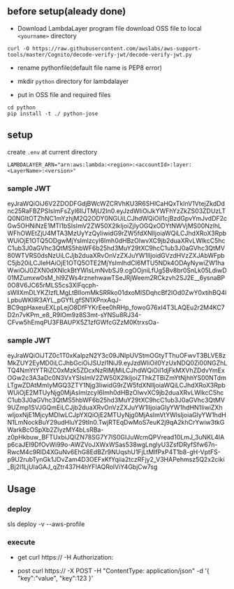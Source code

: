 ## before setup(aleady done)
- Download LambdaLayer program file
download OSS file to local `<yourname>` directory
```
curl -O https://raw.githubusercontent.com/awslabs/aws-support-tools/master/Cognito/decode-verify-jwt/decode-verify-jwt.py
```

- rename pythonfile(default file name is PEP8 error)

- mkdir `python` directory for lambdalayer
- put in OSS file and required files
```
cd python
pip install -t ./ python-jose
```

## setup
create `.env` at current directory
```
LAMBDALAYER_ARN="arn:aws:lambda:<region>:<accountId>:layer:<LayerName>:<version>"
```

### sample JWT
eyJraWQiOiJ6V2ZDODFGdjBWcWZCRVhKU3R6SHlCaHQxTklnV1VtejZkdDdnc25RaFBZPSIsImFsZyI6IlJTMjU2In0.eyJzdWIiOiJkYWFhYzZkZS03ZDUzLTQ0NGItOTZhNC1mYzhjM2Q2ODY0NGUiLCJhdWQiOiI1cjBzdGpvYmJvdDF2cGw5OHNiNzE1MTl1bSIsImV2ZW50X2lkIjoiZjIyOGQxODYtNWVjMS00NzlhLWFhOWEtZjU4MTA3MzUyYzQyIiwidG9rZW5fdXNlIjoiaWQiLCJhdXRoX3RpbWUiOjE1OTQ5ODgwMjYsImlzcyI6Imh0dHBzOlwvXC9jb2duaXRvLWlkcC5hcC1ub3J0aGVhc3QtMS5hbWF6b25hd3MuY29tXC9hcC1ub3J0aGVhc3QtMV80WTVRS0dsNzUiLCJjb2duaXRvOnVzZXJuYW1lIjoidGVzdHVzZXJAbWFpbC5jb20iLCJleHAiOjE1OTQ5OTE2MjYsImlhdCI6MTU5NDk4ODAyNywiZW1haWwiOiJ0ZXN0dXNlckBtYWlsLmNvbSJ9.cgOOjniLfUg5Bv8br0SnLk05LdiwD01MZumxw0sM_hl9ZWs4rznehwawTSeJRjWeem2RCkzvh2SJ2E__6ysnaBP0O8V6JC65rMLS5cs3XlFqcph-sWllXmDLYKZIzfLMgLtBIIomMkSRRko01dxoMISDqhcBf2IOd0ZwY0xtihBQ4lLpbuWKllR3AYL_pGYfLgfSN1XPnxAqJ-BC9qpHaxeuEXLpLejO8DfFYKrEee0hRHp_fowoG76xI4T3LAQEu2r2M4KC7D2n7vKPm_e8_R9lOm9z8S3mt-sYNSu8RJ34-CFvw5hEmqPU3FBAUPX5Z1zfGWfcGZzM0KtrxsOa-

### sample JWT
eyJraWQiOiJTZ0c1T0xKalpzN2Y3c09JNlpUVStmOGtyTThuOFwvT3BLVE8zMkZUY2EyMD0iLCJhbGciOiJSUzI1NiJ9.eyJzdWIiOiI0YzUxNDQ0Zi00NGZhLTQ4NmYtYTRiZC0xMzk5ZDcxNzRlMjMiLCJhdWQiOiI1djFkMXVhZDdvYmExOGw2c3A3aDc0N3VxYSIsImV2ZW50X2lkIjoiZThkZTBiZmYtNjhhYS00NTdmLTgwZDAtMmIyMGQ3ZTY1Njg3IiwidG9rZW5fdXNlIjoiaWQiLCJhdXRoX3RpbWUiOjE2MTUyNjg0MjAsImlzcyI6Imh0dHBzOlwvXC9jb2duaXRvLWlkcC5hcC1ub3J0aGVhc3QtMS5hbWF6b25hd3MuY29tXC9hcC1ub3J0aGVhc3QtMV9UZmp1SVJGQmEiLCJjb2duaXRvOnVzZXJuYW1lIjoiaGlyYW1hdHN1IiwiZXhwIjoxNjE1MjcyMDIwLCJpYXQiOjE2MTUyNjg0MjAsImVtYWlsIjoiaGlyYW1hdHN1LmNockBuY29udHIuY29tIn0.TwjRTEqDwMoS7euK2j9qA2khCrYwiw3tkGWarkBcOSpXb2ZIyzMY4bLsRBa-z0pHkbuw_BFTUxbiJQIZN78SG7Y7lS0GIJuWcmQPVread10LmJ_3uNKL4IAp6caJEI9DfOvWi99o-AWZVoJXWxWSas538wgLnglyU3ZsfDRyfSfw67n-RwcM4c9RlD4XGuNv6EhG8EdBZr9NUqshU1FjLtMlfPxP4T1b8-gH-VptFS-p9U2rubTynGk1JDvZam4D3OEFxKfYqiia2tczRFjy2_V3HAPehmsz5Q2x2ciki_Bj2I1LjUIaGAJ_qZtr437H4hYFIAQRolViY4GbjCw7sg

## Usage
### deploy
sls deploy -v --aws-profile <profile>

### execute
- get
curl https://<API GW URL> -H Authorization:<JWT>

- post
curl https://<API GW URL> -X POST -H "ContentType: application/json" -d '{ "key":"value", "key":123 }'
